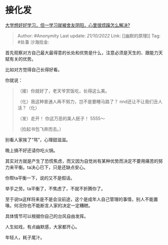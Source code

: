 # 接化发
[大学想好好学习，但一学习就被舍友阴阳，心里很烦躁怎么解决?](https://www.zhihu.com/question/560603985/answer/2723436360)

> Author: #Anonymity
> Last update: *21/10/2022*
> Link: [[幽默的原理]]
> Tag: #处事
> 沙海拾金:

首先观察对方自己最大最得意的长处和优势是什么，注意必须是天生的、跟能力天赋有关的优势。

比如对方觉得自己长得好看。

你就说：

> （接）你就好了，老天爷赏饭吃，长得这么美。
>
> （化）我这种普通人再不努力，岂不是要睡马路了？
> nnd还让不让我们丑人活？（化）
>
> （发）走开！
> 你这万恶的美人胚子！
> 5555～
>
>
> （捡起书包飞奔而去。）

别看人家挨了“骂”，心理甜滋滋。

晚上搞不好还请你吃火锅。

其实对方就是产生了恐慌焦虑，而又因为自觉尚有某种优势而决定不要用痛苦的努力来平衡。ta决心已下，只是还缺点安心。

你帮ta平衡一下，说的又不是假话。

举手之劳。ta平衡了，不焦虑了，不就不折腾你了。

至于说ta这样将来是不是会没前途，这个是成年人自己管理的事情，别人不能置喙。何况你也不能断言人家的决定一定糟糕。

具体情节可以根据你自己的台风自由发挥。

人生如戏，有点幽默感，大家都开心。

年轻人，耗子尾汁。
